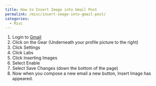 ```yaml
---
title: How to Insert Image into Gmail Post
permalink: /misc/insert-image-into-gmail-post/
categories:
  - Misc
---
```

  1. Login to <a title="Gmail" href="http://www.gmail.com" target="_blank">Gmail</a>
  2. Click on the Gear (Underneath your profile picture to the right)
  3. Click Settings
  4. Click Labs
  5. Click Inserting Images
  6. Select Enable
  7. Select Save Changes (down the bottom of the page)
  8. Now when you compose a new email a new button, Insert Image has appeared.
